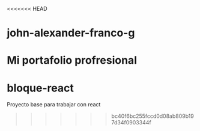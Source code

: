 <<<<<<< HEAD
# john-alexander-franco-g
Mi portafolio profresional
=======
# bloque-react
Proyecto base para trabajar con react
>>>>>>> bc40f6bc255fccd0d08ab809b197d34f0903344f
